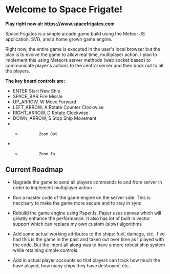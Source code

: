 # Welcome to Space Frigate!

**Play right now at: https://www.spacefrigates.com**

Space Frigates is a simple arcade game build using the Meteor JS application,
SVG, and a home grown game engine.

Right now, the entire game is executed in the user's local browser but the plan
is to evolve the game to allow real time, multiplayer action. I plan to
implement this using Meteors server methods (web socket based) to communicate
player's actions to the central server and then back out to all the players.

**The key board controls are:**

* ENTER            Start New Ship
* SPACE_BAR        Fire Missle
* UP_ARROW, W      Move Forward
* LEFT_ARROW, A    Rotate Counter Clockwise
* RIGHT_ARROW, D   Rotate Clockwise
* DOWN_ARROW, S    Stop Ship Movement
*    -             Zoom Out
*    +             Zoom In

## Current Roadmap

- Upgrade the game to send all players commands to and from server in order to
implement multiplayer action

- Run a master code of the game engine on the server side. This is neccisary to
make the game more secure and to stay in sync

- Rebuild the game engine using PaperJs. Paper uses canvas which will greatly
enhance the performance. It also has lot of built in vector support which can
replace my own custom (slow) algorithms

- Add some actual working attributes to the ships: fuel, damage, etc.. I've had
this is the game in the past and taken out over time as I played with the code.
But the intent all along was to have a more robust ship system while retaining
simple controls.

- Add in actual player accounts so that players can track how much the have
played, how many ships they have destroyed, etc...

